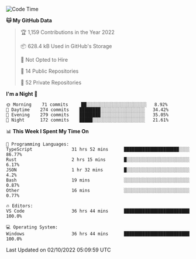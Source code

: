 <!--START_SECTION:waka-->
![Code Time](http://img.shields.io/badge/Code%20Time-3%2C059%20hrs%2044%20mins-blue)

**🐱 My GitHub Data** 

> 🏆 1,159 Contributions in the Year 2022
 > 
> 📦 628.4 kB Used in GitHub's Storage 
 > 
> 🚫 Not Opted to Hire
 > 
> 📜 14 Public Repositories 
 > 
> 🔑 52 Private Repositories  
 > 
**I'm a Night 🦉** 

```text
🌞 Morning    71 commits     ██░░░░░░░░░░░░░░░░░░░░░░░   8.92% 
🌆 Daytime    274 commits    ████████░░░░░░░░░░░░░░░░░   34.42% 
🌃 Evening    279 commits    ████████░░░░░░░░░░░░░░░░░   35.05% 
🌙 Night      172 commits    █████░░░░░░░░░░░░░░░░░░░░   21.61%

```


📊 **This Week I Spent My Time On** 

```text
💬 Programming Languages: 
TypeScript               31 hrs 52 mins      █████████████████████░░░░   86.77% 
Rust                     2 hrs 15 mins       █░░░░░░░░░░░░░░░░░░░░░░░░   6.17% 
JSON                     1 hr 32 mins        █░░░░░░░░░░░░░░░░░░░░░░░░   4.2% 
Bash                     19 mins             ░░░░░░░░░░░░░░░░░░░░░░░░░   0.87% 
Other                    16 mins             ░░░░░░░░░░░░░░░░░░░░░░░░░   0.77%

🔥 Editors: 
VS Code                  36 hrs 44 mins      █████████████████████████   100.0%

💻 Operating System: 
Windows                  36 hrs 44 mins      █████████████████████████   100.0%

```


 Last Updated on 02/10/2022 05:09:59 UTC
<!--END_SECTION:waka-->


